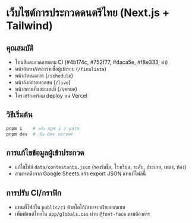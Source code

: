 # เว็บไซต์การประกวดดนตรีไทย (Next.js + Tailwind)

## คุณสมบัติ
- โทนสีและลวดลายตาม CI (#4b174c, #752f77, #daca5e, #f8e333, ดำ)
- หน้าค้นหา/กรองรายชื่อผู้เข้ารอบ (`/finalists`)
- หน้ากำหนดการ (`/schedule`)
- หน้าลิงก์ถ่ายทอดสด (`/live`)
- หน้าสถานที่และแผนที่ (`/venue`)
- โครงสร้างพร้อม deploy บน Vercel

## วิธีเริ่มต้น
```bash
pnpm i    # หรือ npm i / yarn
pnpm dev  # เปิด dev server
```

## การแก้ไขข้อมูลผู้เข้าประกวด
- แก้ไขไฟล์ `data/contestants.json` (รองรับชื่อ, โรงเรียน, ระดับ, ประเภท, เพลง, ห้อง)
- สามารถดึงจาก Google Sheets แล้ว export JSON แทนที่ไฟล์นี้

## การปรับ CI/กราฟิก
- แทนที่ไฟล์ใน `public/ci` ด้วยโลโก้/ลายจากฝ่ายออกแบบ
- เพิ่มฟอนต์ไทยใน `app/globals.css` ผ่าน `@font-face` ตามต้องการ
